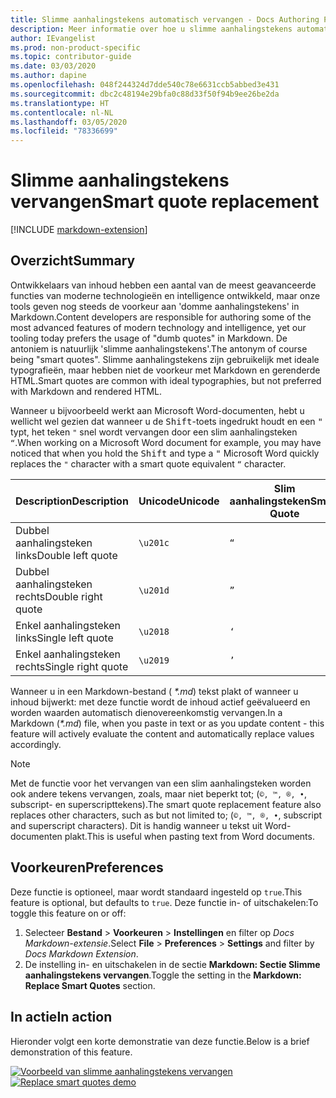 ```yaml
---
title: Slimme aanhalingstekens automatisch vervangen - Docs Authoring Pack
description: Meer informatie over hoe u slimme aanhalingstekens automatisch vervangt met het Docs Authoring Pack, en de Visual Studio Code-extensie.
author: IEvangelist
ms.prod: non-product-specific
ms.topic: contributor-guide
ms.date: 03/03/2020
ms.author: dapine
ms.openlocfilehash: 048f244324d7dde540c78e6631ccb5abbed3e431
ms.sourcegitcommit: dbc2c48194e29bfa0c88d33f50f94b9ee26be2da
ms.translationtype: HT
ms.contentlocale: nl-NL
ms.lasthandoff: 03/05/2020
ms.locfileid: "78336699"
---
```

# <a name="smart-quote-replacement"></a><span data-ttu-id="1ded9-103">Slimme aanhalingstekens vervangen</span><span class="sxs-lookup"><span data-stu-id="1ded9-103">Smart quote replacement</span></span>

[!INCLUDE [markdown-extension](includes/markdown-extension.md)]

## <a name="summary"></a><span data-ttu-id="1ded9-104">Overzicht</span><span class="sxs-lookup"><span data-stu-id="1ded9-104">Summary</span></span>

<span data-ttu-id="1ded9-105">Ontwikkelaars van inhoud hebben een aantal van de meest geavanceerde functies van moderne technologieën en intelligence ontwikkeld, maar onze tools geven nog steeds de voorkeur aan 'domme aanhalingstekens' in Markdown.</span><span class="sxs-lookup"><span data-stu-id="1ded9-105">Content developers are responsible for authoring some of the most advanced features of modern technology and intelligence, yet our tooling today prefers the usage of "dumb quotes" in Markdown.</span></span> <span data-ttu-id="1ded9-106">De antoniem is natuurlijk 'slimme aanhalingstekens'.</span><span class="sxs-lookup"><span data-stu-id="1ded9-106">The antonym of course being "smart quotes".</span></span> <span data-ttu-id="1ded9-107">Slimme aanhalingstekens zijn gebruikelijk met ideale typografieën, maar hebben niet de voorkeur met Markdown en gerenderde HTML.</span><span class="sxs-lookup"><span data-stu-id="1ded9-107">Smart quotes are common with ideal typographies, but not preferred with Markdown and rendered HTML.</span></span>

<span data-ttu-id="1ded9-108">Wanneer u bijvoorbeeld werkt aan Microsoft Word-documenten, hebt u wellicht wel gezien dat wanneer u de <kbd>Shift</kbd>-toets ingedrukt houdt en een <kbd>"</kbd> typt, het teken `"` snel wordt vervangen door een slim aanhalingsteken `“`.</span><span class="sxs-lookup"><span data-stu-id="1ded9-108">When working on a Microsoft Word document for example, you may have noticed that when you hold the <kbd>Shift</kbd> and type a <kbd>"</kbd> Microsoft Word quickly replaces the `"` character with a smart quote equivalent `“` character.</span></span>

| <span data-ttu-id="1ded9-109">Description</span><span class="sxs-lookup"><span data-stu-id="1ded9-109">Description</span></span>        | <span data-ttu-id="1ded9-110">Unicode</span><span class="sxs-lookup"><span data-stu-id="1ded9-110">Unicode</span></span>  | <span data-ttu-id="1ded9-111">Slim aanhalingsteken</span><span class="sxs-lookup"><span data-stu-id="1ded9-111">Smart Quote</span></span> | <span data-ttu-id="1ded9-112">Vervanging</span><span class="sxs-lookup"><span data-stu-id="1ded9-112">Replacement</span></span> |
|--------------------|----------|-------------|-------------|
| <span data-ttu-id="1ded9-113">Dubbel aanhalingsteken links</span><span class="sxs-lookup"><span data-stu-id="1ded9-113">Double left quote</span></span>  | `\u201c` | `“`         | `"`         |
| <span data-ttu-id="1ded9-114">Dubbel aanhalingsteken rechts</span><span class="sxs-lookup"><span data-stu-id="1ded9-114">Double right quote</span></span> | `\u201d` | `”`         | `"`         |
| <span data-ttu-id="1ded9-115">Enkel aanhalingsteken links</span><span class="sxs-lookup"><span data-stu-id="1ded9-115">Single left quote</span></span>  | `\u2018` | `‘`         | `'`         |
| <span data-ttu-id="1ded9-116">Enkel aanhalingsteken rechts</span><span class="sxs-lookup"><span data-stu-id="1ded9-116">Single right quote</span></span> | `\u2019` | `’`         | `'`         |

<span data-ttu-id="1ded9-117">Wanneer u in een Markdown-bestand ( *\*.md*) tekst plakt of wanneer u inhoud bijwerkt: met deze functie wordt de inhoud actief geëvalueerd en worden waarden automatisch dienovereenkomstig vervangen.</span><span class="sxs-lookup"><span data-stu-id="1ded9-117">In a Markdown (*\*.md*) file, when you paste in text or as you update content - this feature will actively evaluate the content and automatically replace values accordingly.</span></span>

> [!NOTE]
> <span data-ttu-id="1ded9-118">Met de functie voor het vervangen van een slim aanhalingsteken worden ook andere tekens vervangen, zoals, maar niet beperkt tot; (`©, ™, ®, •`, subscript- en superscripttekens).</span><span class="sxs-lookup"><span data-stu-id="1ded9-118">The smart quote replacement feature also replaces other characters, such as but not limited to; (`©, ™, ®, •`, subscript and superscript characters).</span></span> <span data-ttu-id="1ded9-119">Dit is handig wanneer u tekst uit Word-documenten plakt.</span><span class="sxs-lookup"><span data-stu-id="1ded9-119">This is useful when pasting text from Word documents.</span></span>

## <a name="preferences"></a><span data-ttu-id="1ded9-120">Voorkeuren</span><span class="sxs-lookup"><span data-stu-id="1ded9-120">Preferences</span></span>

<span data-ttu-id="1ded9-121">Deze functie is optioneel, maar wordt standaard ingesteld op `true`.</span><span class="sxs-lookup"><span data-stu-id="1ded9-121">This feature is optional, but defaults to `true`.</span></span> <span data-ttu-id="1ded9-122">Deze functie in- of uitschakelen:</span><span class="sxs-lookup"><span data-stu-id="1ded9-122">To toggle this feature on or off:</span></span>

1. <span data-ttu-id="1ded9-123">Selecteer **Bestand** > **Voorkeuren** > **Instellingen** en filter op *Docs Markdown-extensie*.</span><span class="sxs-lookup"><span data-stu-id="1ded9-123">Select **File** > **Preferences** > **Settings** and filter by *Docs Markdown Extension*.</span></span>
1. <span data-ttu-id="1ded9-124">De instelling in- en uitschakelen in de sectie **Markdown: Sectie Slimme aanhalingstekens vervangen**.</span><span class="sxs-lookup"><span data-stu-id="1ded9-124">Toggle the setting in the **Markdown: Replace Smart Quotes** section.</span></span>

## <a name="in-action"></a><span data-ttu-id="1ded9-125">In actie</span><span class="sxs-lookup"><span data-stu-id="1ded9-125">In action</span></span>

<span data-ttu-id="1ded9-126">Hieronder volgt een korte demonstratie van deze functie.</span><span class="sxs-lookup"><span data-stu-id="1ded9-126">Below is a brief demonstration of this feature.</span></span>

<span data-ttu-id="1ded9-127">[![Voorbeeld van slimme aanhalingstekens vervangen](media/replace-smart-quotes.gif)](media/replace-smart-quotes.gif#lightbox)</span><span class="sxs-lookup"><span data-stu-id="1ded9-127">[![Replace smart quotes demo](media/replace-smart-quotes.gif)](media/replace-smart-quotes.gif#lightbox)</span></span>
